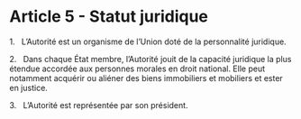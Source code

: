 # Article 5 - Statut juridique


1.   L’Autorité est un organisme de l’Union doté de la personnalité juridique.

2.   Dans chaque État membre, l’Autorité jouit de la capacité juridique la plus étendue accordée aux personnes morales en droit national. Elle peut notamment acquérir ou aliéner des biens immobiliers et mobiliers et ester en justice.

3.   L’Autorité est représentée par son président.
